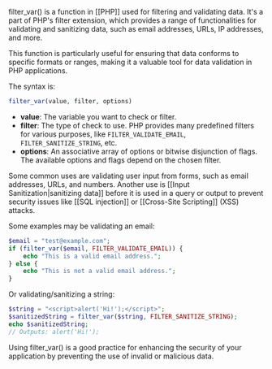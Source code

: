 filter_var() is a function in [[PHP]] used for filtering and validating data. It's a part of PHP's filter extension, which provides a range of functionalities for validating and sanitizing data, such as email addresses, URLs, IP addresses, and more. 

This function is particularly useful for ensuring that data conforms to specific formats or ranges, making it a valuable tool for data validation in PHP applications.

The syntax is:

```php
filter_var(value, filter, options)
```

- **value**: The variable you want to check or filter.
- **filter**: The type of check to use. PHP provides many predefined filters for various purposes, like `FILTER_VALIDATE_EMAIL`, `FILTER_SANITIZE_STRING`, etc.
- **options**: An associative array of options or bitwise disjunction of flags. The available options and flags depend on the chosen filter.

Some common uses are validating user input from forms, such as email addresses, URLs, and numbers. Another use is [[Input Sanitization|sanitizing data]] before it is used in a query or output to prevent security issues like [[SQL injection]] or [[Cross-Site Scripting]] (XSS) attacks.

Some examples may be validating an email:

```php
$email = "test@example.com";
if (filter_var($email, FILTER_VALIDATE_EMAIL)) {
    echo "This is a valid email address.";
} else {
    echo "This is not a valid email address.";
}
```

Or validating/sanitizing a string:

```php
$string = "<script>alert('Hi!');</script>";
$sanitizedString = filter_var($string, FILTER_SANITIZE_STRING);
echo $sanitizedString;
// Outputs: alert('Hi!');
```

Using filter_var() is a good practice for enhancing the security of your application by preventing the use of invalid or malicious data.
